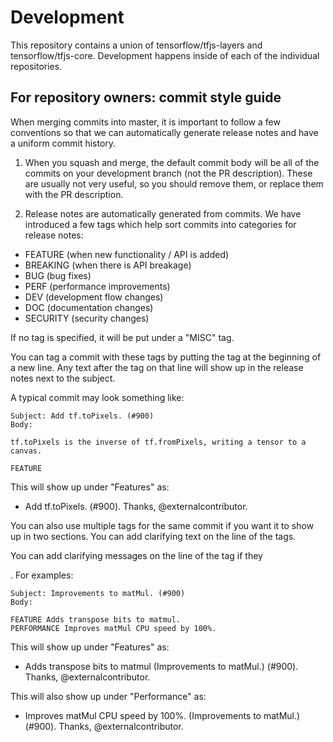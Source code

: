 # Development

This repository contains a union of tensorflow/tfjs-layers and tensorflow/tfjs-core.
Development happens inside of each of the individual repositories.

## For repository owners: commit style guide

When merging commits into master, it is important to follow a few conventions
so that we can automatically generate release notes and have a uniform commit
history.

1. When you squash and merge, the default commit body will be all of the
commits on your development branch (not the PR description). These are usually
not very useful, so you should remove them, or replace them with the PR
description.

2. Release notes are automatically generated from commits. We have introduced a
few tags which help sort commits into categories for release notes:

- FEATURE (when new functionality / API is added)
- BREAKING (when there is API breakage)
- BUG (bug fixes)
- PERF (performance improvements)
- DEV (development flow changes)
- DOC (documentation changes)
- SECURITY (security changes)

If no tag is specified, it will be put under a "MISC" tag.

You can tag a commit with these tags by putting the tag at the beginning of a
new line. Any text after the tag on that line will show up in the release notes
next to the subject.

A typical commit may look something like:

```
Subject: Add tf.toPixels. (#900)
Body:

tf.toPixels is the inverse of tf.fromPixels, writing a tensor to a canvas.

FEATURE
```

This will show up under "Features" as:
- Add tf.toPixels. (#900). Thanks, @externalcontributor.


You can also use multiple tags for the same commit if you want it to show up in
two sections. You can add clarifying text on the line of the tags.


You can add clarifying messages on the line of the tag if they

. For examples:

```
Subject: Improvements to matMul. (#900)
Body:

FEATURE Adds transpose bits to matmul.
PERFORMANCE Improves matMul CPU speed by 100%.
```

This will show up under "Features" as:
- Adds transpose bits to matmul (Improvements to matMul.) (#900). Thanks, @externalcontributor.

This will also show up under "Performance" as:
- Improves matMul CPU speed by 100%. (Improvements to matMul.) (#900). Thanks, @externalcontributor.
